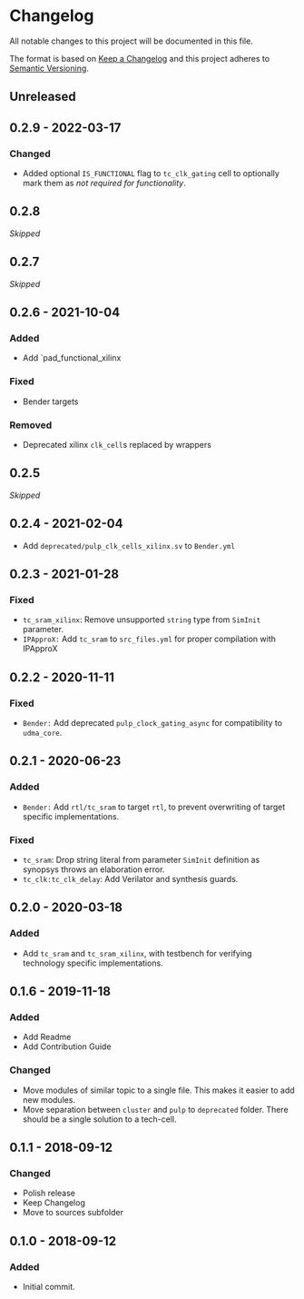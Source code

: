 # Changelog
All notable changes to this project will be documented in this file.

The format is based on [Keep a Changelog](http://keepachangelog.com/en/1.0.0/)
and this project adheres to [Semantic Versioning](http://semver.org/spec/v2.0.0.html).

## Unreleased

## 0.2.9 - 2022-03-17
### Changed
- Added optional `IS_FUNCTIONAL` flag to `tc_clk_gating` cell to optionally mark them as *not required for functionality*.

## 0.2.8
*Skipped*

## 0.2.7
*Skipped*

## 0.2.6 - 2021-10-04
### Added
- Add `pad_functional_xilinx

### Fixed
- Bender targets

### Removed
- Deprecated xilinx `clk_cell`s replaced by wrappers

## 0.2.5
*Skipped*

## 0.2.4 - 2021-02-04
- Add `deprecated/pulp_clk_cells_xilinx.sv` to `Bender.yml`

## 0.2.3 - 2021-01-28
### Fixed
- `tc_sram_xilinx`: Remove unsupported `string` type from `SimInit` parameter.
- `IPApproX:` Add `tc_sram` to `src_files.yml` for proper compilation with IPApproX

## 0.2.2 - 2020-11-11
### Fixed
- `Bender:` Add deprecated `pulp_clock_gating_async` for compatibility to `udma_core`.

## 0.2.1 - 2020-06-23
### Added
- `Bender:` Add `rtl/tc_sram` to target `rtl`, to prevent overwriting of target specific implementations.

### Fixed
- `tc_sram`: Drop string literal from parameter `SimInit` definition as synopsys throws an elaboration error.
- `tc_clk:tc_clk_delay`: Add Verilator and synthesis guards.

## 0.2.0 - 2020-03-18
### Added
- Add `tc_sram` and `tc_sram_xilinx`, with testbench for verifying technology specific implementations.

## 0.1.6 - 2019-11-18
### Added
- Add Readme
- Add Contribution Guide

### Changed
- Move modules of similar topic to a single file. This makes it easier to add new modules.
- Move separation between `cluster` and `pulp` to `deprecated` folder. There should be a single solution to a tech-cell.

## 0.1.1 - 2018-09-12
### Changed
- Polish release
- Keep Changelog
- Move to sources subfolder

## 0.1.0 - 2018-09-12
### Added
- Initial commit.

